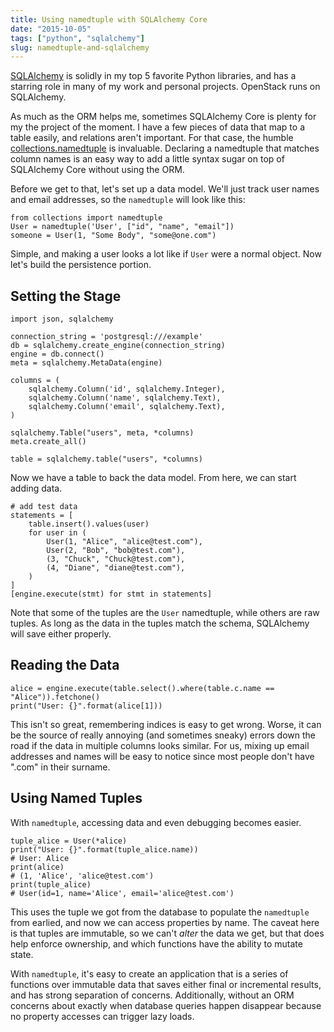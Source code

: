 ```yaml
---
title: Using namedtuple with SQLAlchemy Core
date: "2015-10-05"
tags: ["python", "sqlalchemy"]
slug: namedtuple-and-sqlalchemy
---
```


[SQLAlchemy][sqla] is solidly in my top 5 favorite Python libraries, and has a
starring role in many of my work and personal projects. OpenStack runs on
SQLAlchemy.

As much as the ORM helps me, sometimes SQLAlchemy Core is plenty for my the
project of the moment. I have a few pieces of data that map to a table easily,
and relations aren't important. For that case, the humble
[collections.namedtuple][namedtuple] is invaluable. Declaring a namedtuple that
matches column names is an easy way to add a little syntax sugar on top of
SQLAlchemy Core without using the ORM.

Before we get to that, let's set up a data model. We'll just track user names
and email addresses, so the `namedtuple` will look like this:

```
from collections import namedtuple
User = namedtuple('User', ["id", "name", "email"])
someone = User(1, "Some Body", "some@one.com")
```

Simple, and making a user looks a lot like if `User` were a normal object. Now
let's build the persistence portion.

## Setting the Stage

```
import json, sqlalchemy

connection_string = 'postgresql:///example'
db = sqlalchemy.create_engine(connection_string)
engine = db.connect()
meta = sqlalchemy.MetaData(engine)

columns = (
    sqlalchemy.Column('id', sqlalchemy.Integer),
    sqlalchemy.Column('name', sqlalchemy.Text),
    sqlalchemy.Column('email', sqlalchemy.Text),
)

sqlalchemy.Table("users", meta, *columns)
meta.create_all()

table = sqlalchemy.table("users", *columns)
```

Now we have a table to back the data model. From here, we can start adding
data.

```
# add test data
statements = [
    table.insert().values(user)
    for user in (
        User(1, "Alice", "alice@test.com"),
        User(2, "Bob", "bob@test.com"),
        (3, "Chuck", "Chuck@test.com"),
        (4, "Diane", "diane@test.com"),
    )
]
[engine.execute(stmt) for stmt in statements]
```

Note that some of the tuples are the `User` namedtuple, while others are raw
tuples. As long as the data in the tuples match the schema, SQLAlchemy will
save either properly.

## Reading the Data

```
alice = engine.execute(table.select().where(table.c.name == "Alice")).fetchone()
print("User: {}".format(alice[1]))
```

This isn't so great, remembering indices is easy to get wrong. Worse, it can be
the source of really annoying (and sometimes sneaky) errors down the road if
the data in multiple columns looks similar. For us, mixing up email addresses
and names will be easy to notice since most people don't have ".com" in their
surname.

## Using Named Tuples

With `namedtuple`, accessing data and even debugging becomes easier.

```
tuple_alice = User(*alice)
print("User: {}".format(tuple_alice.name))
# User: Alice
print(alice)
# (1, 'Alice', 'alice@test.com')
print(tuple_alice)
# User(id=1, name='Alice', email='alice@test.com')
```

This uses the tuple we got from the database to populate the `namedtuple` from
earlied, and now we can access properties by name. The caveat here is that
tuples are immutable, so we can't *alter* the data we get, but that does help
enforce ownership, and which functions have the ability to mutate state.

With `namedtuple`, it's easy to create an application that is a series of
functions over immutable data that saves either final or incremental results,
and has strong separation of concerns. Additionally, without an ORM concerns
about exactly when database queries happen disappear because no property
accesses can trigger lazy loads.

[namedtuple]: https://docs.python.org/3/library/collections.html#collections.namedtuple
[sqla]: http://www.sqlalchemy.org/

